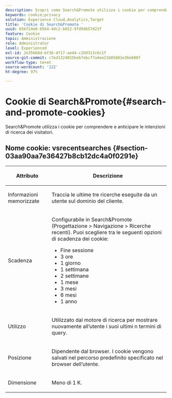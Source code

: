 ```yaml
---
description: Scopri come Search&Promote utilizza i cookie per comprendere e anticipare le intenzioni di ricerca dei visitatori.
keywords: cookie;privacy
solution: Experience Cloud,Analytics,Target
title: 'Cookie di Search&Promote '
uuid: 65bf24e0-0564-4dc2-b652-9fd9db57d23f
feature: Cookie
topic: Amministrazione
role: Administrator
level: Experienced
exl-id: 2e35668d-bf36-4f17-ae44-c2b9313c6c1f
source-git-commit: c7ed1324015beb7ebcf7a4ee21b05601e36e608f
workflow-type: tm+mt
source-wordcount: '122'
ht-degree: 97%

---
```


# Cookie di Search&amp;Promote{#search-and-promote-cookies}

Search&amp;Promote utilizza i cookie per comprendere e anticipare le intenzioni di ricerca dei visitatori.

## Nome cookie: vsrecentsearches {#section-03aa90aa7e36427b8cb12dc4a0f0291e}

<table id="table_34AA90F2FFB84500A77D8F4C5008D453"> 
 <thead> 
  <tr> 
   <th colname="col1" class="entry"> <p>Attributo </p> </th> 
   <th colname="col2" class="entry"> <p>Descrizione </p> </th> 
  </tr> 
 </thead>
 <tbody> 
  <tr> 
   <td colname="col1"> <p>Informazioni memorizzate </p> </td> 
   <td colname="col2"> <p> Traccia le ultime tre ricerche eseguite da un utente sul dominio del cliente. </p> </td> 
  </tr> 
  <tr> 
   <td colname="col1"> <p> Scadenza </p> </td> 
   <td colname="col2"> <p>Configurabile in Search&amp;Promote (<span class="uicontrol">Progettazione</span> &gt; <span class="uicontrol"> Navigazione</span> &gt; <span class="uicontrol"> Ricerche recenti</span>). Puoi scegliere tra le seguenti opzioni di scadenza dei cookie: </p> <p> 
     <ul id="ul_28F564A6337D497699D5247F755981B8"> 
      <li id="li_6478BB5AF82341F787F92D03E277DBBB">Fine sessione </li> 
      <li id="li_AF88B165365D4A63A82CB6ADD4542D66"> 3 ore </li> 
      <li id="li_339475FBAB2248348B54073A2386819D">1 giorno </li> 
      <li id="li_F30E6EF7A7FF467DB995D86AD0DF623B">1 settimana </li> 
      <li id="li_77E18CF7EF8E4B24BAC5440D2B87844B">2 settimane </li> 
      <li id="li_E8A5FF4C97F64BB087422B16AD1F61DB">1 mese </li> 
      <li id="li_C170092F7E5649FE876925B58E6C8580">3 mesi </li> 
      <li id="li_08BD465A900A48BDA1283263047A33FD">6 mesi </li> 
      <li id="li_85FEDE0283F7426B9AF49C72B5089257">1 anno </li> 
     </ul> </p> </td> 
  </tr> 
  <tr> 
   <td colname="col1"> <p> Utilizzo </p> </td> 
   <td colname="col2"> <p>Utilizzato dal motore di ricerca per mostrare nuovamente all’utente i suoi ultimi n termini di query. </p> </td> 
  </tr> 
  <tr> 
   <td colname="col1"> <p> Posizione </p> </td> 
   <td colname="col2"> <p>Dipendente dal browser. I cookie vengono salvati nel percorso predefinito specificato nel browser dell’utente. </p> </td> 
  </tr> 
  <tr> 
   <td colname="col1"> <p> Dimensione </p> </td> 
   <td colname="col2"> <p>Meno di 1 K. </p> </td> 
  </tr> 
 </tbody> 
</table>
